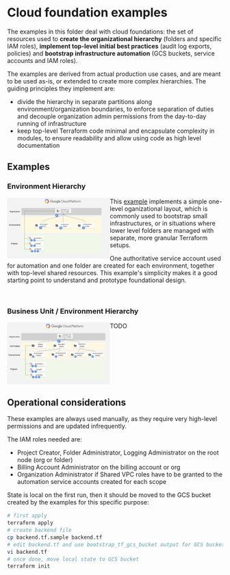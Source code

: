 # Cloud foundation examples

The examples in this folder deal with cloud foundations: the set of resources used to **create the organizational hierarchy** (folders and specific IAM roles), **implement top-level initial best practices** (audit log exports, policies) and **bootstrap infrastructure automation** (GCS buckets, service accounts and IAM roles).

The examples are derived from actual production use cases, and are meant to be used as-is, or extended to create more complex hierarchies. The guiding principles they implement are:

- divide the hierarchy in separate partitions along environment/organization boundaries, to enforce separation of duties and decouple organization admin permissions from the day-to-day running of infrastructure
- keep top-level Terraform code minimal and encapsulate complexity in modules, to ensure readability and allow using code as high level documentation

## Examples

### Environment Hierarchy

<a href="./environments/" title="Environments example"><img src="./environments/diagram.png" align="left" width="240px"></a> This [example](./environments/) implements a simple one-level oganizational layout, which is commonly used to bootstrap small infrastructures, or in situations where lower level folders are managed with separate, more granular Terraform setups.

One authoritative service account used for automation and one folder are created for each environment, together with top-level shared resources. This example's simplicity makes it a good starting point to understand and prototype foundational design.

<br clear="left">

### Business Unit / Environment Hierarchy

<a href="./business-units/" title="Business Units example"><img src="./business-units/diagram.png" align="left" width="240px"></a> TODO

<br clear="left">

## Operational considerations

These examples are always used manually, as they require very high-level permissions and are updated infrequently.

The IAM roles needed are:

- Project Creator, Folder Administrator, Logging Administrator on the root node (org or folder)
- Billing Account Administrator on the billing account or org
- Organization Administrator if Shared VPC roles have to be granted to the automation service accounts created for each scope

State is local on the first run, then it should be moved to the GCS bucket created by the examples for this specific purpose:

```bash
# first apply
terraform apply
# create backend file
cp backend.tf.sample backend.tf
# edit backend.tf and use bootstrap_tf_gcs_bucket output for GCS bucket name
vi backend.tf
# once done, move local state to GCS bucket
terraform init
```
